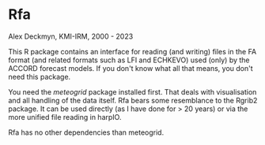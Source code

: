 Rfa
===

Alex Deckmyn, KMI-IRM, 2000 - 2023

This R package contains an interface for reading (and writing) files in the FA format (and related formats such as LFI and ECHKEVO) used (only) by the ACCORD forecast models. 
If you don't know what all that means, you don't need this package.

You need the *meteogrid* package installed first. That deals with visualisation and all handling of the data itself.
Rfa bears some resemblance to the Rgrib2 package. It can be used directly (as I have done for > 20 years) or via the more unified file reading in harpIO.

Rfa has no other dependencies than meteogrid.



